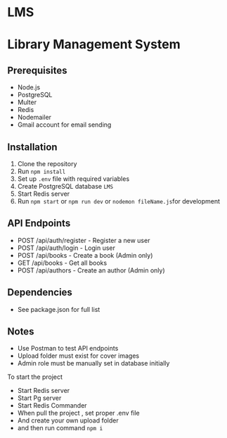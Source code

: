 # LMS

# Library Management System

## Prerequisites
- Node.js
- PostgreSQL
- Multer
- Redis
- Nodemailer
- Gmail account for email sending

## Installation
1. Clone the repository
2. Run `npm install`
3. Set up `.env` file with required variables
4. Create PostgreSQL database `LMS`
5. Start Redis server
6. Run `npm start` or `npm run dev` or `nodemon fileName.js`for development


## API Endpoints

- POST /api/auth/register - Register a new user
- POST /api/auth/login - Login user
- POST /api/books - Create a book (Admin only)
- GET /api/books - Get all books
- POST /api/authors - Create an author (Admin only)

## Dependencies
- See package.json for full list


## Notes
- Use Postman to test API endpoints
- Upload folder must exist for cover images
- Admin role must be manually set in database initially

To start the project 

- Start Redis server
- Start Pg server
- Start Redis Commander
- When pull the project , set proper .env file
- And create your own upload folder 
- and then run command `npm i`